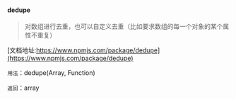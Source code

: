 #### dedupe

> 对数组进行去重，也可以自定义去重（比如要求数组的每一个对象的某个属性不重复）

[文档地址:https://www.npmjs.com/package/dedupe](https://www.npmjs.com/package/dedupe)

```用法```：dedupe(Array, Function)

```返回```：array

